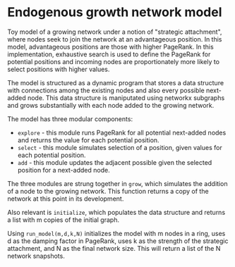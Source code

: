 # Endogenous growth network model

Toy model of a growing network under a notion of "strategic attachment", where nodes seek to join the network at an advantageous position. In this model, advantageous positions are those with higher PageRank. In this implementation, exhaustive search is used to define the PageRank for potential positions and incoming nodes are proportionately more likely to select positions with higher values.

The model is structured as a dynamic program that stores a data structure with connections among the existing nodes and also every possible next-added node. This data structure is maniputated using networkx subgraphs and grows substantially with each node added to the growing network.

The model has three modular components:
* `explore` - this module runs PageRank for all potential next-added nodes and returns the value for each potential position.
* `select` - this module simulates selection of a position, given values for each potential position.
* `add` - this module updates the adjacent possible given the selected position for a next-added node.

The three modules are strung together in `grow`, which simulates the addition of a node to the growing network. This function returns a copy of the network at this point in its development.

Also relevant is `initialize`, which populates the data structure and returns a list with m copies of the initial graph.

Using `run_model(m,d,k,N)` initializes the model with m nodes in a ring, uses d as the damping factor in PageRank, uses k as the strength of the strategic attachment, and N as the final network size. This will return a list of the N network snapshots.